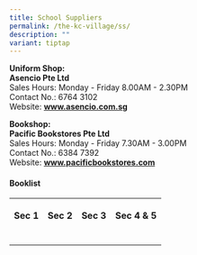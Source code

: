 ```yaml
---
title: School Suppliers
permalink: /the-kc-village/ss/
description: ""
variant: tiptap
---
```

<p><strong>Uniform Shop:</strong>
<br><strong>Asencio Pte Ltd</strong>
<br>Sales Hours: Monday - Friday 8.00AM - 2.30PM
<br>Contact No.: 6764 3102
<br>Website:&nbsp;<strong><a href="http://www.asencio.com.sg/" rel="noopener noreferrer nofollow" target="_blank">www.asencio.com.sg</a></strong>
</p>
<p><strong>Bookshop:</strong>
<br><strong>Pacific Bookstores Pte Ltd</strong>
<br>Sales Hours: Monday - Friday 7.30AM - 3.00PM
<br>Contact No.: 6384 7392
<br>Website:&nbsp;<strong><a href="http://www.pacificbookstores.com/" rel="noopener noreferrer nofollow" target="_blank">www.pacificbookstores.com</a></strong>
<br>
</p>
<h4>Booklist</h4>
<table style="minWidth: 100px">
<colgroup>
<col>
<col>
<col>
<col>
</colgroup>
<tbody>
<tr>
<th rowspan="1" colspan="1">
<p>Sec 1</p>
</th>
<th rowspan="1" colspan="1">
<p>Sec 2</p>
</th>
<th rowspan="1" colspan="1">
<p>Sec 3</p>
</th>
<th rowspan="1" colspan="1">
<p>Sec 4 &amp; 5</p>
</th>
</tr>
<tr>
<td rowspan="1" colspan="1">
<p></p>
</td>
<td rowspan="1" colspan="1">
<p></p>
</td>
<td rowspan="1" colspan="1">
<p></p>
</td>
<td rowspan="1" colspan="1">
<p></p>
</td>
</tr>
</tbody>
</table>
<p></p>